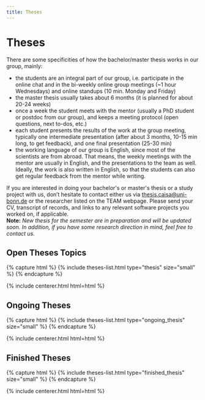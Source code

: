 ```yaml
---
title: Theses
---
```


# <i class="fas fa-tools"></i>Theses

There are some specificities of how the bachelor/master thesis works in our group, mainly:

- the students are an integral part of our group, i.e. participate in the online chat and in the bi-weekly online group meetings (~1 hour Wednesdays) and online standups (10 min. Monday and Friday)
- the master thesis usually takes about 6 months (it is planned for about 20-24 weeks)
- once a week the student meets with the mentor (usually a PhD student or postdoc from our group), and keeps a meeting protocol (open questions, next to-dos, etc.)
- each student presents the results of the work at the group meeting, typically one intermediate presentation (after about 3 months, 10-15 min long, to get feedback), and one final presentation (25-30 min)
- the working language of our group is English, since most of the scientists are from abroad. That means, the weekly meetings with the mentor are usually in English, and the presentations to the team as well. Ideally, the work is also written in English, so that the students can also get regular feedback from the mentor while writing.

If you are interested in doing your bachelor's or master's thesis or a study project with us, don’t hesitate to contact either us via [thesis.caisa@uni-bonn.de](mailto:thesis.caisa@uni-bonn.de) or the researcher listed on the TEAM webpage. Please send your CV, transcript of records, and links to any relevant software projects you worked on, if applicable. <br>
**Note:** *New thesis for the semester are in preparation and will be updated soon. In addition, if you have some research direction in mind, feel free to contact us.*

<!-- section break -->

## Open Theses Topics

{% capture html %}
{% include theses-list.html type="thesis" size="small" %}
{% endcapture %}

{% include centerer.html html=html %}

<!-- section break -->

## Ongoing Theses
{% capture html %}
{% include theses-list.html type="ongoing_thesis" size="small" %}
{% endcapture %}

{% include centerer.html html=html %}

<!-- section break -->

## Finished Theses
{% capture html %}
{% include theses-list.html type="finished_thesis" size="small" %}
{% endcapture %}

{% include centerer.html html=html %}
